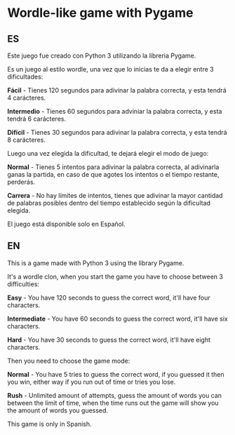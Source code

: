 # Wordle-like game with Pygame
## ES
Este juego fue creado con Python 3 utilizando la libreria Pygame.

Es un juego al estilo wordle, una vez que lo inicias te da a elegir entre 3 dificultades:

**Fácil** - Tienes 120 segundos para adivinar la palabra correcta, y esta tendrá 4 carácteres.

**Intermedio** - Tienes 60 segundos para adviniar la palabra correcta, y esta tendrá 6 carácteres.

**Difícil** - Tienes 30 segundos para adivinar la palabra correcta, y esta tendrá 8 carácteres.

Luego una vez elegida la dificultad, te dejará elegir el modo de juego:

**Normal** - Tienes 5 intentos para adivinar la palabra correcta, al adivinarla ganas la partida, en caso de que agotes los intentos o el tiempo restante, perderás.

**Carrera** - No hay límites de intentos, tienes que adivinar la mayor cantidad de palabras posibles dentro del tiempo establecido según la dificultad elegida.

El juego está disponible solo en Español.


## EN

This is a game made with Python 3 using the library Pygame.

It's a wordle clon, when you start the game you have to choose between 3 difficulties:

**Easy** - You have 120 seconds to guess the correct word, it'll have four characters.

**Intermediate** - You have 60 seconds to guess the correct word, it'll have six characters.

**Hard** - You have 30 seconds to guess the correct word, it'll have eight characters.

Then you need to choose the game mode:

**Normal** - You have 5 tries to guess the correct word, if you guessed it then you win, either way if you run out of time or tries you lose.

**Rush** - Unlimited amount of attempts, guess the amount of words you can between the limit of time, when the time runs out the game will show you the amount of words you guessed.

This game is only in Spanish.
